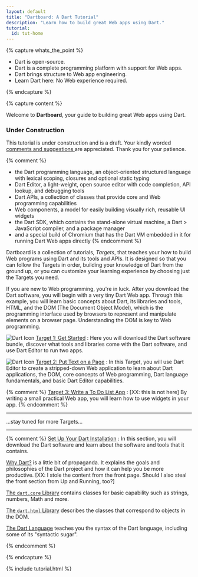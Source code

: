 ```yaml
---
layout: default
title: "Dartboard: A Dart Tutorial"
description: "Learn how to build great Web apps using Dart."
tutorial:
  id: tut-home
---
```




{% capture whats_the_point %}

* Dart is open-source.
* Dart is a complete programming platform with support for Web apps.
* Dart brings structure to Web app engineering.
* Learn Dart here: No Web experience required.

{% endcapture %}

{% capture content %}

Welcome to **Dartboard**,
your guide to building great Web apps using Dart.

<div id="under-construction" markdown="1">
<h3> <i class="icon-wrench"> </i> Under Construction </h3>

This tutorial is under construction
and is a draft.
Your kindly worded
<a href="http://code.google.com/p/dart/issues/entry?template=Tutorial%20feedback">
comments and suggestions
</a>
are appreciated.
Thank you for your patience.

</div>


{% comment %}
* the Dart programming language,
  an object-oriented structured language
  with lexical scoping, closures and optional static typing
* Dart Editor, a light-weight, open source editor with
  code completion, API lookup, and debugging tools
* Dart APIs, a collection of classes that provide core
  and Web programming capabilities
* Web components, a model for easily building 
  visually rich, reusable UI widgets
* the Dart SDK, which contains the stand-alone virtual machine,
  a Dart > JavaScript compiler, and a package manager
* and a special build of Chromium that has the Dart VM embedded in it
  for running Dart Web apps directly
{% endcomment %}

Dartboard is a collection of tutorials, _Targets_, that teaches
your how to build Web programs using Dart and its tools and APIs.
It is designed so that you can follow the Targets in order,
building your knowledge of Dart from the ground up,
or you can customize your learning experience by
choosing just the Targets you need.

If you are new to Web programming, you're in luck.
After you download the Dart software,
you will begin with a very tiny Dart Web app.
Through this example, you will learn basic concepts
about Dart, its libraries and tools, HTML,
and the DOM (The Document Object Model),
which is the programming interface used by browsers
to represent and manipulate elements on a browser page.
Understanding the DOM is key to Web programming.

![Dart Icon](/imgs/Dart_Logo_21.png) [Target 1: Get Started](get-started/index.html)
: Here you will download the Dart software bundle,
discover what tools and libraries come with the Dart software,
and use Dart Editor to run two apps.

![Dart Icon](/imgs/Dart_Logo_21.png) [Target 2: Put Text on a Page](put-text/index.html)
: In this Target, you will use Dart Editor to create
a stripped-down Web application to
learn about Dart applications,
the DOM,
core concepts of Web programming,
Dart language fundamentals,
and basic Dart Editor capabilities.

{% comment %}
[Target 3: Write a To Do List App](todo-app/index.html)
: [XX: this is not here] By writing a small practical Web app,
you will learn how to use widgets in your app.
{% endcomment %}

<div>
  <hr>
  <div class="row">
    <div class="span1">
    <font size="24">
    <i class="icon-bullhorn"> </i>
    </font>
    </div>
    <div class="span8">
...stay tuned for more Targets...
    </div>
  </div>
<hr>
</div>


{% comment %}
[Set Up Your Dart Installation](dart-software.html)
: In this section, you will download the Dart software
and learn about the software and tools that it contains.

<a href="why-dart.html">Why Dart?</a>
is a little bit of propaganda.
It explains the goals and philosophies of the Dart project
and how it can help you be more productive.
[XX: I stole the content from the front page.
Should I also steal the front section from Up and Running, too?]

<a href="dart-icore-apis/index.html">The `dart.core` Library</a>
contains classes for basic capability such as
strings, numbers, Math and more.

<a href="dart-html-apis/index.html">The `dart.html` Library</a>
describes the classes that correspond to objects in the DOM.

<a href="language/index.html">The Dart Language</a>
teaches you the syntax of the Dart language,
including some of its "syntactic sugar".

{% endcomment %}

{% endcapture %}

{% include tutorial.html %}
